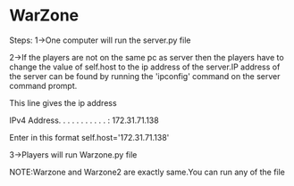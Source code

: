 # WarZone
Steps:
1->One computer will run the server.py file 

2->If the players are not on the same pc as server then the players have to change the value of self.host to the ip address of the server.IP address of the server can be found by running the 'ipconfig' command on the server command prompt. 

This line gives the ip address

IPv4 Address. . . . . . . . . . . : 172.31.71.138

Enter in this format
self.host='172.31.71.138'

3->Players will run Warzone.py file

NOTE:Warzone and Warzone2 are exactly same.You can run any of the file
